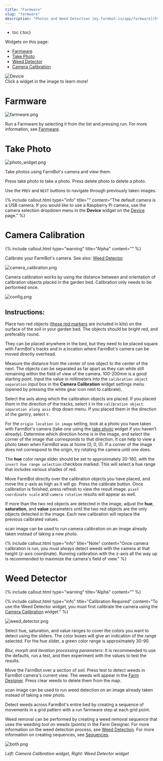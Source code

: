 ```yaml
---
title: "Farmware"
slug: "farmware"
description: "Photos and Weed Detection [my.farmbot.io/app/farmware](http://my.farmbot.io/app/farmware)"
---
```


* toc
{:toc}

Widgets on this page:
 * [Farmware](#farmware)
 * [Take Photo](#take-photo)
 * [Weed Detector](#weed-detector)
 * [Camera Calibration](#camera-calibration)

<div class="nav-image">
  <img class="nav-image" src="_images/farmware_02.png" alt="Device" />
  <a href="https://software.farmbot.io/docs/farmware#farmware" style="top: 5.01%; left: 59.11%; width: 39.85%; height: 11.27%;"></a>
  <a href="https://software.farmbot.io/docs/farmware#take-photo" style="top: 5.17%; left: 0.64%; width: 56.61%; height: 39.71%;"></a>
  <a href="https://software.farmbot.io/docs/farmware#weed-detector" style="top: 46.90%; left: 50.81%; width: 48.03%; height: 52.45%;"></a>
  <a href="https://software.farmbot.io/docs/farmware#camera-calibration" style="top: 47.00%; left: 0.70%; width: 48.32%; height: 52.29%;"></a>
</div>
<figcaption class="caption">Click a widget in the image to learn more!</figcaption>



<!--
_images/farmware_page.png
_images/photo_widget_02.png
-->



# Farmware



![farmware.png](_images/farmware.png)

Run a Farmware by selecting it from the list and pressing <span class="fb-button fb-green">run</span>. For more information, see [Farmware](../Additional-Information/farmware-dev.md).

# Take Photo



![photo_widget.png](_images/photo_widget.png)

Take photos using FarmBot's camera and view them.

Press <span class="fb-button fb-gray">take photo</span> to take a photo.
Press <span class="fb-button fb-red">delete photo</span> to delete a photo.

Use the `PREV` and `NEXT` buttons to navigate through previously taken images.

{%
include callout.html
type="info"
title=""
content="The default camera is a USB camera. If you would like to use a Raspberry Pi camera, use the camera selection dropdown menu in the **Device** widget on the [Device](device.md#device-widget) page."
%}



# Camera Calibration



{%
include callout.html
type="warning"
title="Alpha"
content=""
%}

Calibrate your FarmBot's camera. See also: [Weed Detector](#weed-detector)

![camera_calibration.png](_images/camera_calibration.png)

Camera calibration works by using the distance between and orientation of calibration objects placed in the garden bed. Calibration only needs to be performed once.

![config.png](_images/config.png)

## Instructions:

Place two red objects ([these red markers](https://genesis.farmbot.io/docs/miscellaneous#red-markers) are included in kits) on the surface of the soil in your garden bed. The objects should be bright red, and preferably round.

They can be placed anywhere in the bed, but they need to be placed square with FarmBot's tracks and in a location where FarmBot's camera can be moved directly overhead.

Measure the distance from the center of one object to the center of the next. The objects can be separated as far apart as they can while still remaining within the field of view of the camera. 100-200mm is a good starting point. Input the value in millimeters into the `calibration object separation` input box in the **Camera Calibration** widget settings menu (opened by pressing the white gear icon next to <span class="fb-button fb-green">calibrate</span>).

Select the axis along which the calibration objects are placed. If you placed them in the direction of the tracks, select `X` in the `calibration object separation along axis` drop down menu. If you placed them in the direction of the gantry, select `Y`.

For the `origin location in image` setting, look at a photo you have taken with FarmBot's camera (take one using the [take photo](#take-photo) widget if you haven't already). Determine which direction home is in the image, and select the corner of the image that corresponds to that direction. It can help to view a photo taken when FarmBot was at home (0, 0, 0). If a corner of the image does not correspond to the origin, try rotating the camera until one does.

The **hue** color range slider should be set to approximately 20-160, with the `invert hue range selection` checkbox marked. This will select a hue range that includes various shades of red.

Move FarmBot directly over the calibration objects you have placed, and move the z-axis as high as it will go. Press the <span class="fb-button fb-green">calibrate</span> button. Once calibration is finished, press refresh to view the result image. `pixel coordinate scale` and `camera rotation` results will appear as well.

If more than the two red objects are detected in the image, adjust the **hue**, **saturation**, and **value** parameters until the two red objects are the only objects detected in the image. Each new calibration will replace the previous calibrated values.

<span class="fb-button fb-green">scan image</span> can be used to run camera calibration on an image already taken instead of taking a new photo.

{%
include callout.html
type="info"
title="Note"
content="Once camera calibration is run, you must always detect weeds with the camera at that height (z-axis coordinate). Running calibration with the z-axis all the way up is recommended to maximize the camera's field of view."
%}



# Weed Detector



{%
include callout.html
type="warning"
title="Alpha"
content=""
%}



{%
include callout.html
type="info"
title="Calibration Required"
content="To use the Weed Detector widget, you must first calibrate the camera using the [Camera Calibration](#camera-calibration) widget."
%}



![weed_detector.png](_images/weed_detector.png)

Select hue, saturation, and value ranges to cover the colors you want to detect using the sliders. The color boxes will give an indication of the range selected. For the hue slider, a green color range is approximately 30-90.

*Blur, morph and iteration processing parameters*: It is recommended to use the defaults, run a test, and then experiment with the values to test the results.

Move the FarmBot over a section of soil. Press <span class="fb-button fb-yellow">test</span> to detect weeds in FarmBot camera's current view. The weeds will appear in the [Farm Designer](farm-designer.md). Press <span class="fb-button fb-red">clear weeds</span> to delete them from the map.

<span class="fb-button fb-green">scan image</span> can be used to run weed detection on an image already taken instead of taking a new photo.

Detect weeds across FarmBot's entire bed by creating a sequence of movements in a grid pattern with a <span class="fb-step fb-take-photo">run farmware</span> step at each grid point.

Weed removal can be performed by creating a weed removal sequence that uses the weeding tool on weeds (points) in the Farm Designer. For more information on the weed detection process, see [Weed Detection](../Additional-Information/weed-detection.md). For more information on creating sequences, see [Sequences](sequences.md).

![both.png](_images/both.png)

_Left: Camera Calibration widget, Right: Weed Detector widget_

